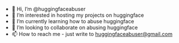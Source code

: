- 👋 Hi, I’m @huggingfaceabuser
- 👀 I’m interested in hosting my projects on huggingface
- 🌱 I’m currently learning how to abuse huggingface
- 💞️ I’m looking to collaborate on abusing huggingface
- 📫 How to reach me - just write to huggingfaceabuser@gmail.com

<!---
huggingfaceabuser/huggingfaceabuser is a ✨ special ✨ repository because its `README.md` (this file) appears on your GitHub profile.
You can click the Preview link to take a look at your changes.
--->
